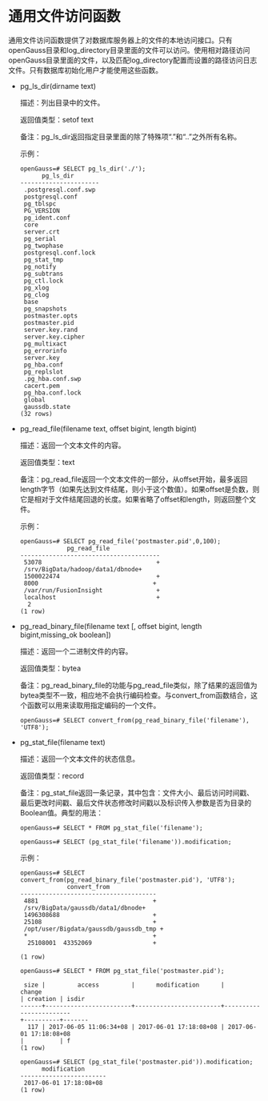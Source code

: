 # 通用文件访问函数

通用文件访问函数提供了对数据库服务器上的文件的本地访问接口。只有openGauss目录和log\_directory目录里面的文件可以访问。使用相对路径访问openGauss目录里面的文件，以及匹配log\_directory配置而设置的路径访问日志文件。只有数据库初始化用户才能使用这些函数。

-   pg\_ls\_dir\(dirname text\)

    描述：列出目录中的文件。

    返回值类型：setof text

    备注：pg\_ls\_dir返回指定目录里面的除了特殊项“.”和“..”之外所有名称。

    示例：

    ```
    openGauss=# SELECT pg_ls_dir('./');
          pg_ls_dir       
    ----------------------
     .postgresql.conf.swp
     postgresql.conf
     pg_tblspc
     PG_VERSION
     pg_ident.conf
     core
     server.crt
     pg_serial
     pg_twophase
     postgresql.conf.lock
     pg_stat_tmp
     pg_notify
     pg_subtrans
     pg_ctl.lock
     pg_xlog
     pg_clog
     base
     pg_snapshots
     postmaster.opts
     postmaster.pid
     server.key.rand
     server.key.cipher
     pg_multixact
     pg_errorinfo
     server.key
     pg_hba.conf
     pg_replslot
     .pg_hba.conf.swp
     cacert.pem
     pg_hba.conf.lock
     global
     gaussdb.state
    (32 rows)
    ```

-   pg\_read\_file\(filename text, offset bigint, length bigint\)

    描述：返回一个文本文件的内容。

    返回值类型：text

    备注：pg\_read\_file返回一个文本文件的一部分，从offset开始，最多返回length字节（如果先达到文件结尾，则小于这个数值）。如果offset是负数，则它是相对于文件结尾回退的长度。如果省略了offset和length，则返回整个文件。

    示例：

    ```
    openGauss=# SELECT pg_read_file('postmaster.pid',0,100);
                 pg_read_file              
    ---------------------------------------
     53078                                +
     /srv/BigData/hadoop/data1/dbnode+
     1500022474                           +
     8000                                +
     /var/run/FusionInsight               +
     localhost                            +
      2
    (1 row)
    ```

-   pg\_read\_binary\_file\(filename text \[, offset bigint, length bigint,missing\_ok boolean\]\)

    描述：返回一个二进制文件的内容。

    返回值类型：bytea

    备注：pg\_read\_binary\_file的功能与pg\_read\_file类似，除了结果的返回值为bytea类型不一致，相应地不会执行编码检查。与convert\_from函数结合，这个函数可以用来读取用指定编码的一个文件。

    ```
    openGauss=# SELECT convert_from(pg_read_binary_file('filename'), 'UTF8');
    ```

-   pg\_stat\_file\(filename text\)

    描述：返回一个文本文件的状态信息。

    返回值类型：record

    备注：pg\_stat\_file返回一条记录，其中包含：文件大小、最后访问时间戳、最后更改时间戳、最后文件状态修改时间戳以及标识传入参数是否为目录的Boolean值。典型的用法：

    ```
    openGauss=# SELECT * FROM pg_stat_file('filename');
    ```

    ```
    openGauss=# SELECT (pg_stat_file('filename')).modification;
    ```

    示例：

    ```
    openGauss=# SELECT convert_from(pg_read_binary_file('postmaster.pid'), 'UTF8');
                 convert_from             
    --------------------------------------
     4881                                +
     /srv/BigData/gaussdb/data1/dbnode+
     1496308688                          +
     25108                               +
     /opt/user/Bigdata/gaussdb/gaussdb_tmp +
     *                                   +
      25108001  43352069                 +
    
    (1 row)
    ```

    ```
    openGauss=# SELECT * FROM pg_stat_file('postmaster.pid');
     
     size |         access         |      modification      |         change         
    | creation | isdir 
    ------+------------------------+------------------------+------------------------
    +----------+-------
      117 | 2017-06-05 11:06:34+08 | 2017-06-01 17:18:08+08 | 2017-06-01 17:18:08+08 
    |          | f
    (1 row)
    ```

    ```
    openGauss=# SELECT (pg_stat_file('postmaster.pid')).modification;
          modification      
    ------------------------
     2017-06-01 17:18:08+08
    (1 row)
    ```


